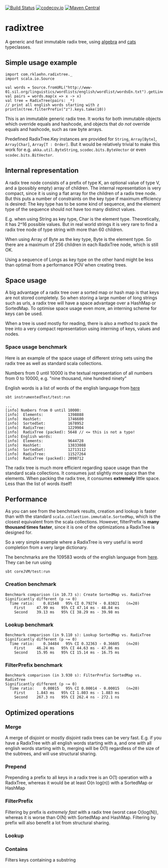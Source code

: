 [![Build Status](https://travis-ci.org/rklaehn/radixtree.png)](https://travis-ci.org/rklaehn/radixtree)
[![codecov.io](http://codecov.io/github/rklaehn/radixtree/coverage.svg?branch=master)](http://codecov.io/github/rklaehn/radixtree?branch=master)
[![Maven Central](https://maven-badges.herokuapp.com/maven-central/com.rklaehn/radixtree_2.11/badge.svg)](https://maven-badges.herokuapp.com/maven-central/com.rklaehn/radixtree_2.11)

# radixtree

A generic and fast immutable radix tree, using [algebra](https://github.com/non/algebra) and [cats](https://github.com/non/cats) typeclasses.

## Simple usage example
```
import com.rklaehn.radixtree._
import scala.io.Source

val words = Source.fromURL("http://www-01.sil.org/linguistics/wordlists/english/wordlist/wordsEn.txt").getLines.toArray
val pairs = words.map(x => x -> x)
val tree = RadixTree(pairs: _*)
// print all english words starting with z
println(tree.filterPrefix("z").keys.take(10))
```

This is an immutable generic radix tree. It works for both immutable objects which override equals and hashcode, and
objects that *do not* override equals and hashcode, such as raw byte arrays.

Predefined RadixTree.Key instances are provided for `String`, `Array[Byte]`, `Array[Char]`, `Array[T : Order]`. But it would be relatively trivial to make this work for e.g. `akka.util.ByteString`, `scodec.bits.ByteVector` or even `scodec.bits.BitVector`.

## Internal representation

A radix tree node consists of a prefix of type K, an optional value of type V, and a (possibly empty) array of children.
The internal representation is very compact, since it is using a flat array for the children of a radix tree node. But
this puts a number of constraints on the key type if maximum efficiency is desired: The key type has to be some kind of
sequence, and the element type of the sequence should not have too many distinct values.

E.g. when using String as key type, Char is the element type. Theoretically, it has 2^16 possible values. But
in real world strings it is very rare to find a radix tree node of type string with more than 60 children.

When using Array of Byte as the key type, Byte is the element type. So there are a maximum of 256 children in each
RadixTree node, which is still OK.

Using a sequence of Longs as key type on the other hand might be less than optimal from a performance POV when creating
trees.

## Space usage

A big advantage of a radix tree over a sorted map or hash map is that keys are not stored completely. So when storing
a large number of long strings such as urls, a radix tree will have a space advantage over a HashMap or SortedMap. To
optimise space usage even more, an interning scheme for keys can be used.

When a tree is used mostly for reading, there is also a method to pack the tree into a very compact representation using interning of keys, values and nodes.

### Space usage benchmark

Here is an example of the space usage of different string sets using the radix tree as well as standard scala collections. 

Numbers from 0 until 10000 is the textual representation of all numbers from 0 to 10000, e.g. "nine thousand, nine hundred ninety"

English words is a list of words of the english language from [here](http://www-01.sil.org/linguistics/wordlists/english/wordlist/wordsEn.txt)
```
sbt instrumentedTest/test:run

...
[info] Numbers from 0 until 10000:
[info] 	Elements:           1398888
[info] 	HashSet:            1746600
[info] 	SortedSet:          1678952
[info] 	RadixTree:          1229904
[info] 	RadixTree (packed): 5648 // <= this is not a typo!
[info] English words:
[info] 	Elements:           9644728
[info] 	HashSet:            13833088
[info] 	SortedSet:          12713112
[info] 	RadixTree:          11527264
[info] 	RadixTree (packed): 2098712
```

The radix tree is much more efficient regarding space usage than the standard scala collections. It consumes just slightly more space than the elements. When packing the radix tree, it consumes **extremely** little space. Less than the list of words itself!

## Performance

As you can see from the benchmark results, creation and lookup is faster than with the standard `scala.collection.immutable.SortedMap`, which is the closest equivalent from the scala collections. However, filterPrefix is **many thousand times faster**, since it is one of the optimizations a RadixTree is designed for.

So a very simple example where a RadixTree is very useful is word completion from a very large dictionary.

The benchmarks are the 109583 words of the english language from  [here](http://www-01.sil.org/linguistics/wordlists/english/wordlist/wordsEn.txt). They can be run using
```
sbt coreJVM/test:run
```

### Creation benchmark

```
Benchmark comparison (in 10.73 s): Create SortedMap vs. RadixTree
Significantly different (p ~= 0)
  Time ratio:    0.81548   95% CI 0.79274 - 0.83821   (n=20)
    First     47.99 ms   95% CI 47.14 ms - 48.84 ms
    Second    39.13 ms   95% CI 38.29 ms - 39.98 ms
```

### Lookup benchmark

```
Benchmark comparison (in 9.110 s): Lookup SortedMap vs. RadixTree
Significantly different (p ~= 0)
  Time ratio:    0.34484   95% CI 0.32363 - 0.36605   (n=20)
    First     46.24 ms   95% CI 44.63 ms - 47.86 ms
    Second    15.95 ms   95% CI 15.14 ms - 16.75 ms
```

### FilterPrefix benchmark

```
Benchmark comparison (in 3.930 s): FilterPrefix SortedMap vs. RadixTree
Significantly different (p ~= 0)
  Time ratio:    0.00015   95% CI 0.00014 - 0.00015   (n=20)
    First     1.843 ms   95% CI 1.803 ms - 1.883 ms
    Second    267.3 ns   95% CI 262.4 ns - 272.1 ns
```

## Optimized operations

### Merge

A merge of disjoint or mostly disjoint radix trees can be very fast. E.g. if you have a RadixTree with all english words
starting with a, and one with all english words starting with b, merging will be O(1) regardless of the size of the 
subtrees, and will use structural sharing.

### Prepend

Prepending a prefix to all keys in a radix tree is an O(1) operation with a RadixTree, whereas it would be at least O(n log(n)) with a SortedMap or HashMap

### FilterPrefix

Filtering by prefix is *extremely fast* with a radix tree (worst case O(log(N)), whereas it is worse than O(N) with
SortedMap and HashMap. Filtering by prefix will also benefit a lot from structural sharing.

### Lookup

### Contains

Filters keys containing a substring
